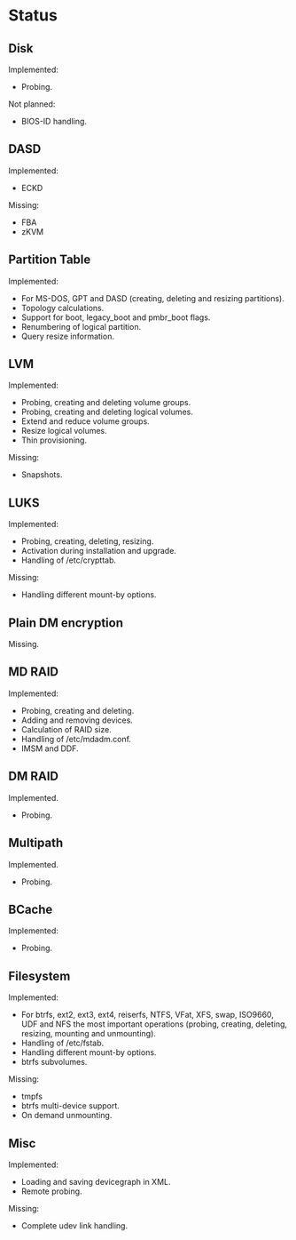 
Status
======


Disk
----

Implemented:

* Probing.

Not planned:

* BIOS-ID handling.


DASD
----

Implemented:

* ECKD

Missing:

* FBA
* zKVM


Partition Table
---------------

Implemented:

* For MS-DOS, GPT and DASD (creating, deleting and resizing partitions).
* Topology calculations.
* Support for boot, legacy_boot and pmbr_boot flags.
* Renumbering of logical partition.
* Query resize information.


LVM
---

Implemented:

* Probing, creating and deleting volume groups.
* Probing, creating and deleting logical volumes.
* Extend and reduce volume groups.
* Resize logical volumes.
* Thin provisioning.

Missing:

* Snapshots.


LUKS
----

Implemented:

* Probing, creating, deleting, resizing.
* Activation during installation and upgrade.
* Handling of /etc/crypttab.

Missing:

* Handling different mount-by options.


Plain DM encryption
-------------------

Missing.


MD RAID
-------

Implemented:

* Probing, creating and deleting.
* Adding and removing devices.
* Calculation of RAID size.
* Handling of /etc/mdadm.conf.
* IMSM and DDF.


DM RAID
-------

Implemented.

* Probing.


Multipath
---------

Implemented.

* Probing.


BCache
------

Implemented:

* Probing.


Filesystem
----------

Implemented:

* For btrfs, ext2, ext3, ext4, reiserfs, NTFS, VFat, XFS, swap, ISO9660, UDF
  and NFS the most important operations (probing, creating, deleting,
  resizing, mounting and unmounting).
* Handling of /etc/fstab.
* Handling different mount-by options.
* btrfs subvolumes.

Missing:

* tmpfs
* btrfs multi-device support.
* On demand unmounting.


Misc
----

Implemented:

* Loading and saving devicegraph in XML.
* Remote probing.

Missing:

* Complete udev link handling.

